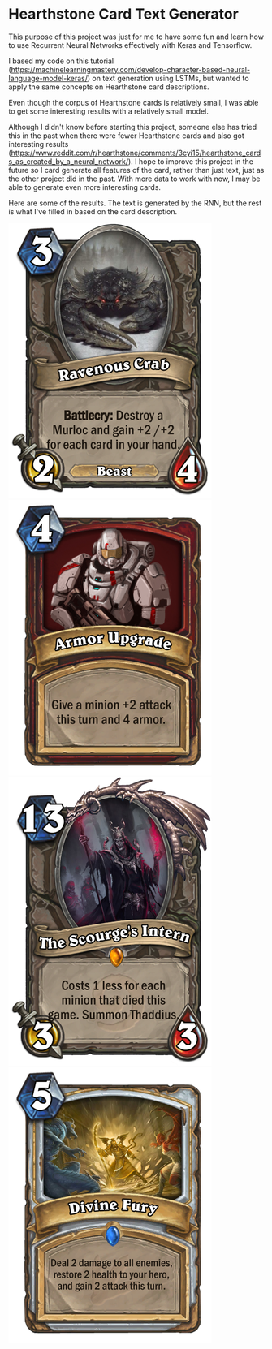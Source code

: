 # Hearthstone Card Text Generator

This purpose of this project was just for me to have some fun and learn how to use Recurrent Neural Networks effectively with Keras and Tensorflow.

I based my code on this tutorial (https://machinelearningmastery.com/develop-character-based-neural-language-model-keras/) on text generation using LSTMs, but wanted to apply the same concepts on Hearthstone card descriptions. 

Even though the corpus of Hearthstone cards is relatively small, I was able to get some interesting results with a relatively small model.

Although I didn't know before starting this project, someone else has tried this in the past when there were fewer Hearthstone cards and also got interesting results (https://www.reddit.com/r/hearthstone/comments/3cyi15/hearthstone_cards_as_created_by_a_neural_network/). I hope to improve this project in the future so I card generate all features of the card, rather than just text, just as the other project did in the past. With more data to work with now, I may be able to generate even more interesting cards.

Here are some of the results. The text is generated by the RNN, but the rest is what I've filled in based on the card description.

![Alt text](cards/ravenous_crab.png?raw=true "Ravenous Crab")
![Alt text](cards/armor_upgrade.png?raw=true "Armor Upgrade")
![Alt text](cards/scourge_intern.png?raw=true "The Scourge's Intern")
![Alt text](cards/divine_fury.png?raw=true "Divine Fury")




